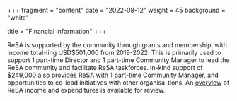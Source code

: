 +++
fragment = "content"
date = "2022-08-12"
weight = 45
background = "white"

title = "Financial information"
+++

ReSA is supported by the community through grants and membership, with income total-ling USD$501,000 from 2019-2022. This is primarily used to support 1 part-time Director and 1 part-time Community Manager to lead the ReSA community and facilitate ReSA taskforces. In-kind support of $249,000 also provides ReSA with 1 part-time Community Manager, and opportunities to co-lead initiatives with other organisa-tions. An [overview](https://docs.google.com/spreadsheets/d/1u00bPi5jIeI_iO5AfaBA97jxdLTgQW5rWwGkGI7RI0M/edit#gid=0) of ReSA income and expenditures is available for review.
